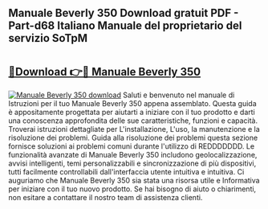 ## Manuale Beverly 350 Download gratuit PDF - Part-d68 Italiano Manuale del proprietario del servizio SoTpM

# <h2><a href="http://dfbpry.blite.top/?on=Manuale+Beverly+350">🔗Download 👉🔴 Manuale Beverly 350</a></h2>

[![Manuale Beverly 350 download](https://i.imgur.com/lujVjoI.png)](http://dfbpry.blite.top/?on=Manuale+Beverly+350)
Saluti e benvenuto nel manuale di Istruzioni per il tuo Manuale Beverly 350 appena assemblato. Questa guida è appositamente progettata per aiutarti a iniziare con il tuo prodotto e darti una conoscenza approfondita delle sue caratteristiche, funzioni e capacità. Troverai istruzioni dettagliate per L'installazione, L'uso, la manutenzione e la risoluzione dei problemi. Guida alla risoluzione dei problemi questa sezione fornisce soluzioni ai problemi comuni durante l'utilizzo di REDDDDDDD. Le funzionalità avanzate di Manuale Beverly 350 includono geolocalizzazione, avvisi intelligenti, temi personalizzabili e sincronizzazione di più dispositivi, tutti facilmente controllabili dall'interfaccia utente intuitiva e intuitiva. Ci auguriamo che Manuale Beverly 350 sia stata una risorsa utile e Informativa per iniziare con il tuo nuovo prodotto. Se hai bisogno di aiuto o chiarimenti, non esitare a contattare il nostro team di assistenza clienti.
